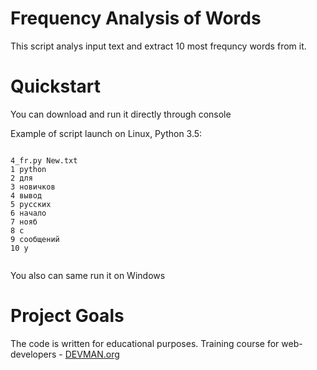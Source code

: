# Frequency Analysis of Words

This script analys input text and extract 10 most frequncy words from it.

# Quickstart

You can download and run it directly through console

Example of script launch on Linux, Python 3.5:

```#!bash

4_fr.py New.txt
1 python
2 для
3 новичков
4 вывод
5 русских
6 начало
7 нояб
8 c
9 сообщений
10 у


```
You also can same run it on Windows

# Project Goals

The code is written for educational purposes. Training course for web-developers - [DEVMAN.org](https://devman.org)
